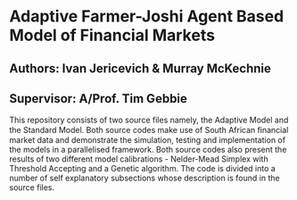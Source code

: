 # Adaptive Farmer-Joshi Agent Based Model of Financial Markets

## Authors: Ivan Jericevich & Murray McKechnie
## Supervisor: A/Prof. Tim Gebbie

This repository consists of two source files namely, the Adaptive Model and the Standard Model. Both source codes make use of South African ﬁnancial market data and demonstrate the simulation, testing and implementation of the models in a parallelised framework. Both source codes also present the results of two different model calibrations - Nelder-Mead Simplex with Threshold Accepting and a Genetic algorithm. The code is divided into a number of self explanatory subsections whose description is found in the source files.
